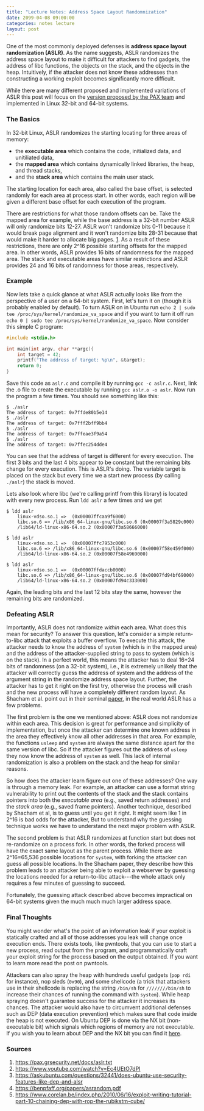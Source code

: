 ```yaml
---
title: "Lecture Notes: Address Space Layout Randomnization"
date: 2099-04-08 09:00:00
categories: notes lecture
layout: post
---
```



One of the most commonly deployed defenses is **address space layout
randomization (ASLR)**. As the name suggests, ASLR randomizes the address space
layout to make it difficult for attackers to find gadgets, the address of libc
functions, the objects on the stack, and the objects in the heap. Intuitively,
if the attacker does not know these addresses than constructing a working
exploit becomes significantly more difficult.


While there are many different proposed and implemented variations of ASLR this
post will focus on the [version proposed by the PAX
team](https://pax.grsecurity.net/docs/aslr.txt) and implemented in Linux 32-bit
and 64-bit systems.


### The Basics 

In 32-bit Linux, ASLR randomizes the starting locating for three areas of memory: 
 - the **executable area** which contains the code, initialized data, and
   unitiliated data,
 - the **mapped area** which contains dynamically linked libraries, the heap,
   and thread stacks, 
 - and the **stack area** which contains the main user stack. 

The starting location for each area, also called the base offset, is selected
randomly for each area at process start. In other words, each region will be
given a different base offset for each execution of the program. 

There are restrictions for what those random offsets can be.  Take the mapped
area for example, while the base address is a 32-bit number ASLR will only
randomize bits 12-27. ASLR won't randomize bits 0-11 because it would break
page alignment and it won't randomize bits 28-31 because that would make it
harder to allocate big pages.  [1][aslr-problems]. As a result of these
restrictions, there are only 2^16 possible starting offsets for the mapped
area. In other words, ASLR provides 16 bits of randomness for the mapped area.
The stack and executable areas have similar restrictions and ASLR provides 24
and 16 bits of randomness for those areas, respectively.


### Example

Now lets take a quick glance at what  ASLR actually looks like from the
perspective of a user on a 64-bit system. First, let's turn it on (though it is probably enabled
by default). To turn ASLR on in Ubuntu run `echo 2 | sudo tee
/proc/sys/kernel/randomize_va_space` and if you want to turn it off run `echo 0
| sudo tee /proc/sys/kernel/randomize_va_space`. Now consider this simple C
program:


```c
#include <stdio.h>

int main(int argv, char **argc){
    int target = 42;
    printf("The address of target: %p\n", &target);
    return 0;
}
```

Save this code as `aslr.c` and compile it by running `gcc -c aslr.c`. Next,
link the .o file to create the executable by running `gcc aslr.o -o aslr`. Now
run the program a few times. You should see something like this:

```
$ ./aslr
The address of target: 0x7ffde80b5e14
$ ./aslr
The address of target: 0x7fff2bff9bb4
$ ./aslr
The address of target: 0x7ffeae3f9a54
$ ./aslr
The address of target: 0x7ffec254dde4
```

You can see that the address of target is different for every execution.  The
first 3 bits and the last 4 bits appear to be constant but the remaining bits
change for every execution. This is ASLR's doing. The variable target is placed
on the stack but every time we a start new process (by calling `./aslr`) the
stack is moved. 

Lets also look where libc (we're calling printf from this library) is located
with every new process. Run `ldd aslr` a few times and we get

```
$ ldd aslr
    linux-vdso.so.1 =>  (0x00007ffcaa9f6000)
    libc.so.6 => /lib/x86_64-linux-gnu/libc.so.6 (0x00007f3a5829c000)
    /lib64/ld-linux-x86-64.so.2 (0x00007f3a58666000)

$ ldd aslr
    linux-vdso.so.1 =>  (0x00007ffc7953c000)
    libc.so.6 => /lib/x86_64-linux-gnu/libc.so.6 (0x00007f58e459f000)
    /lib64/ld-linux-x86-64.so.2 (0x00007f58e4969000)

$ ldd aslr
    linux-vdso.so.1 =>  (0x00007ffdaccb0000)
    libc.so.6 => /lib/x86_64-linux-gnu/libc.so.6 (0x00007fd94bf69000)
    /lib64/ld-linux-x86-64.so.2 (0x00007fd94c333000)
```

Again, the leading bits and the last 12 bits stay the same, however the
remaining bits are randomized.

### Defeating ASLR

Importantly, ASLR does not randomize *within* each area.  What does this
mean for security? To answer this question, let's consider a simple
return-to-libc attack that exploits a buffer overflow. To execute this attack,
the attacker needs to know the address of `system` (which is in the mapped
area) and the address of the attacker-supplied string to pass to system (which
is on the stack).  In a perfect world, this means the attacker has to deal
16+24 bits of randomness (on a 32-bit system), i.e., it is extremely unlikely
that the attacker will correctly guess the address of system  and the address
of the argument string in the randomize address space layout. Further, the
attacker has to get it right on the first try, otherwise the process will crash
and the new process will have a completely different random layout.  As Shacham
et al. point out in their seminal [paper][aslr-problems], in the real world
ASLR has a few problems.

The first problem is the one we mentioned above: ASLR does not randomize within
each area. This decision is great for performance and simplicity of
implementation, but once the attacker can determine one known address in the
area they effectively know all other addresses in that area. For example, the
functions `usleep` and `system` are always the same distance apart for the same
version of libc. So if the attacker figures out the address of `usleep` they
now know the address of `system` as well. This lack of internal randomization
is also a problem on the stack and the heap for similar reasons.  

So how does the attacker learn figure out one of these addresses? One way is
through a memory leak. For example, an attacker can use a format string
vulnerability to print out the contents of the stack and the stack contains
pointers into both the *executable area* (e.g., saved return addresses) and the
*stack area* (e.g., saved frame pointers). Another technique, described by
Shacham et al, is to guess until you get it right. It might seem like 1 in 2^16
is bad odds for the attacker,  But to understand why the guessing technique
works we have to understand the next major problem with ASLR.   

The second problem is that ASLR randomizes at function start but does not
re-randomize on a process fork. In other words, the forked process will have
the exact same layout as the parent process. While there are 2^16=65,536
possible locations for `system`, with forking the attacker can guess all
possible locations.  In the Shacham paper, they describe how this problem leads
to an attacker being able to exploit a webserver by guessing the locations
needed for a return-to-libc attack---the whole attack only requires  a few
minutes of guessing to succeed.  

[aslr-problems]:/papers/aslr.pdf

Fortunately, the guessing attack described above becomes impractical on 64-bit 
systems given the much much much larger address space.


### Final Thoughts 

You might wonder what's the point of an information leak if your exploit is
statically crafted and all of those addresses you leak will change once
execution ends. There exists tools, like pwntools, that you can use to start a
new process, read output from the program, and programmatically craft your
exploit string for the process based on the output obtained. If you want to
learn more read the post on pwntools.

Attackers can also spray the heap with hundreds useful gadgets (`pop rdi` for
instance), nop sleds (`0x90`), and some shellcode (a trick that attackers use
in their shellcode is replacing the string `/bin/sh` for `////////bin/sh` to
increase their chances of running the command with `system`). While heap
spraying doesn't guarantee success for the attacker it increases its chances.
The attacker would also have to circumvent additional defenses such as DEP
(data execution prevention) which makes sure that code inside the heap is not
executed. On Ubuntu DEP is done via the NX bit (non-executable bit) which
signals which regions of memory are not executable. If you wish you to learn
about DEP and the NX bit you can find it
[here](https://www.corelan.be/index.php/2010/06/16/exploit-writing-tutorial-part-10-chaining-dep-with-rop-the-rubikstm-cube/).

### Sources
1. https://pax.grsecurity.net/docs/aslr.txt
2. https://www.youtube.com/watch?v=Ec4UEtO7dPI
3. https://askubuntu.com/questions/32441/does-ubuntu-use-security-features-like-dep-and-alsr
4. https://benpfaff.org/papers/asrandom.pdf
5. https://www.corelan.be/index.php/2010/06/16/exploit-writing-tutorial-part-10-chaining-dep-with-rop-the-rubikstm-cube/
